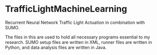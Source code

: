 # TrafficLightMachineLearning
Recurrent Neural Network Traffic Light Actuation in combination with SUMO.

The files in this are used to hold all necessary programs essential to my research. SUMO setup files are written in XML, runner files are written in Python, and data analysis files are written in Java.
